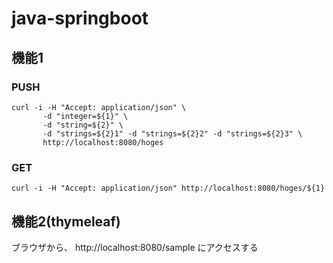 # java-springboot

## 機能1

### PUSH
```
curl -i -H "Accept: application/json" \
       -d "integer=${1}" \
       -d "string=${2}" \
       -d "strings=${2}1" -d "strings=${2}2" -d "strings=${2}3" \
       http://localhost:8080/hoges
```

### GET
```
curl -i -H "Accept: application/json" http://localhost:8080/hoges/${1}
```

## 機能2(thymeleaf)
ブラウザから、
http://localhost:8080/sample
にアクセスする


